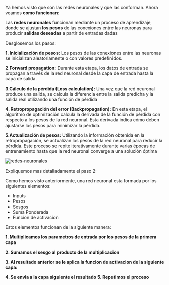 Ya hemos visto que son las redes neuronales y que las conforman. Ahora veamos **como funcionan**: 

Las **redes neuronales** funcionan mediante un proceso de aprendizaje, donde se ajustan **los pesos** de las conexiones entre las neuronas para producir **salidas deseadas** a partir de entradas dadas

Desglosemos los pasos:

**1. Inicialización de pesos:** Los pesos de las conexiones entre las neuronas se inicializan aleatoriamente o con valores predefinidos.

**2.Forward propagation:** Durante esta etapa, los datos de entrada se propagan a través de la red neuronal desde la capa de entrada hasta la capa de salida.

**3.Cálculo de la pérdida (Loss calculation):** Una vez que la red neuronal produce una salida, se calcula la diferencia entre la salida predicha y la salida real utilizando una función de pérdida

**4. Retropropagación del error (Backpropagation):** En esta etapa, el algoritmo de optimización calcula la derivada de la función de pérdida con respecto a los pesos de la red neuronal. Esta derivada indica cómo deben ajustarse los pesos para minimizar la pérdida.

**5.Actualización de pesos:** Utilizando la información obtenida en la retropropagación, se actualizan los pesos de la red neuronal para reducir la pérdida. Este proceso se repite iterativamente durante varias épocas de entrenamiento hasta que la red neuronal converge a una solución óptima

![redes-neuronales](https://github.com/ManuelMorenoNeria/NeuralNetworks/assets/114908218/8920a051-1826-4185-a2eb-27cf05ccbb6a)



Expliquemos mas detalladamente el paso 2:

Como hemos visto anteriormente, una red neuronal esta formada por los siguientes elementos:
- Inputs
- Pesos
- Sesgos
- Suma Ponderada
- Funcion de activacion

Estos elementos funcionan de la siguiente manera:

**1. Multiplicamos los parametros de entrada por los pesos de la primera capa** 

**2. Sumamos el sesgo al producto de la multiplicacion** 

**3. Al resultado anterior se le aplica la funcion de activacion de la siguiente capa:** 

**4. Se envia a la capa siguiente el resultado**
**5. Repetimos el proceso**
